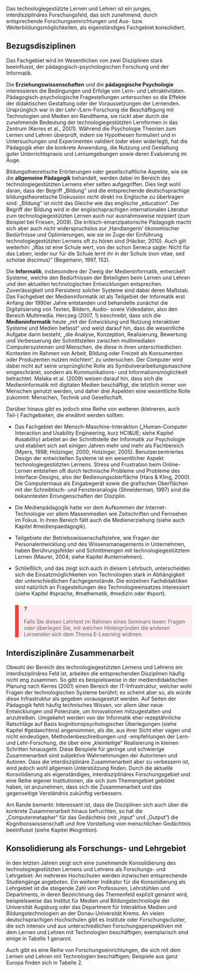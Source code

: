 Das technologiegestützte Lernen und Lehren ist ein junges, interdisziplinäres Forschungsfeld, das sich zunehmend, durch entsprechende Forschungseinrichtungen und Aus- bzw. Weiterbildungsmöglichkeiten, als eigenständiges Fachgebiet konsolidiert.

## Bezugsdisziplinen

Das Fachgebiet wird im Wesentlichen von zwei Disziplinen stark beeinflusst, der pädagogisch-psychologischen Forschung und der Informatik.

Die **Erziehungswissenschaften** und die **pädagogische Psychologie** interessieren die Bedingungen und Erfolge von Lern- und Lehraktivitäten. Pädagogisch-psychologische Fragestellungen untersuchen so die Effekte der didaktischen Gestaltung oder der Voraussetzungen der Lernenden. Ursprünglich war in der Lehr-/Lern-Forschung die Beschäftigung mit Technologien und Medien ein Randthema, sie rückt aber durch die zunehmende Bedeutung der technologiegestützten Lernformen in das Zentrum (Kerres et al., 2001). Während die Psychologie Theorien zum Lernen und Lehren überprüft, indem sie Hypothesen formuliert und in Untersuchungen und Experimenten validiert (oder eben widerlegt), hat die Pädagogik eher die konkrete Anwendung, die Nutzung und Gestaltung guter Unterrichtspraxis und Lernumgebungen sowie deren Evaluierung im Auge.

Bildungstheoretische Erörterungen oder gesellschaftliche Aspekte, wie sie die **allgemeine Pädagogik** behandelt, werden dabei im Bereich des technologiegestützten Lernens eher selten aufgegriffen. Dies liegt wohl daran, dass der Begriff „Bildung“ und die entsprechende deutschsprachige bildungstheoretische Diskussion nicht direkt ins Englische zu übertragen sind: „Bildung“ ist nicht das Gleiche wie das englische „education“. Der Begriff der Bildung wird in der englischsprachigen internationalen Literatur zum technologiegestützten Lernen auch nur ausnahmsweise rezipiert (zum Beispiel bei Friesen, 2009). Die kritisch-emanzipatorische Pädagogik macht sich aber auch nicht widerspruchslos zur ‚Handlangerin‘ ökonomischer Bedürfnisse und Optimierungen, wie sie im Zuge der Einführung technologiegestützten Lernens oft zu hören sind (Häcker, 2010). Auch gilt weiterhin: „Was ist eine Schule wert, von der schon Seneca sagte: Nicht für das Leben, leider nur für die Schule lernt ihr in der Schule (non vitae, sed scholae discimus)“ (Begemann, 1997, 152).

Die **Informatik**, insbesondere der Zweig der Medieninformatik, entwickelt Systeme, welche den Bedürfnissen der Beteiligten beim Lernen und Lehren und den aktuellen technologischen Entwicklungen entsprechen. Zuverlässigkeit und Persistenz solcher Systeme sind dabei deren Maßstab. Das Fachgebiet der Medieninformatik ist als Teilgebiet der Informatik erst Anfang der 1990er Jahre entstanden und behandelte zunächst die Digitalisierung von Texten, Bildern, Audio- sowie Videodaten, also den Bereich Multimedia. Herczeg (2007, 1) beschreibt, dass sich die **Medieninformatik** heute „mit der Entwicklung und Nutzung interaktiver Systeme und Medien befasst“ und weist darauf hin, dass die wesentliche Aufgabe darin besteht, „die Analyse, Konzeption, Realisierung, Bewertung und Verbesserung der Schnittstellen zwischen multimedialen Computersystemen und Menschen, die diese in ihren unterschiedlichen Kontexten im Rahmen von Arbeit, Bildung oder Freizeit als Konsumenten oder Produzenten nutzen möchten“, zu untersuchen. Der Computer wird dabei nicht auf seine ursprüngliche Rolle als Symbolverarbeitungsmaschine eingeschränkt, sondern als Kommunikations- und Informationsmöglichkeit betrachtet. Malaka et al. (2009) weisen darauf hin, dass sich die Medieninformatik mit digitalen Medien beschäftigt, die letztlich immer von Menschen genutzt werden, und daher drei Aspekten eine wesentliche Rolle zukommt: Menschen, Technik und Gesellschaft.

Darüber hinaus gibt es jedoch eine Reihe von weiteren (kleineren, auch Teil-) Fachgebieten, die erwähnt werden sollten:

- Das Fachgebiet der Mensch-Maschine-Interaktion („Human-Computer Interaction and Usability Engineering, kurz HCI&amp;UE; siehe Kapitel #usability) arbeitet an der Schnittstelle der Informatik zur Psychologie und etabliert sich seit einigen Jahren mehr und mehr als Fachbereich (Myers, 1998; Holzinger, 2000; Holzinger, 2005). Benutzerzentriertes Design der entwickelten Systeme ist ein wesentlicher Aspekt technologiegestützten Lernens. Stress und Frustration beim Online-Lernen entstehen oft durch technische Probleme und Probleme des Interface-Designs, also der Bedienungsoberfläche (Hara &amp; Kling, 2000). Die Computermaus als Eingabegerät sowie die grafischen Oberflächen mit der Schreibtisch- und Fensteranalogie (Shneiderman, 1997) sind die bekanntesten Errungenschaften der Disziplin.
- Die Medienpädagogik hatte vor dem Aufkommen der Internet-Technologie vor allem Massenmedien wie Zeitschriften und Fernsehen im Fokus. In ihren Bereich fällt auch die Medienerziehung (siehe auch Kapitel #medienpaedagogik).

- Teilgebiete der Betriebswissenschaftslehre, wie Fragen der Personalentwicklung und des Wissensmanagements in Unternehmen, haben Berührungsfelder und Schnittmengen mit technologiegestütztem Lernen (Maurer, 2004; siehe Kapitel #unternehmen).
- Schließlich, und das zeigt sich auch in diesem Lehrbuch, unterscheiden sich die Einsatzmöglichkeiten von Technologien stark in Abhängigkeit der unterschiedlichen Fachgegenstände. Die einzelnen Fachdidaktiken sind natürlich an Fragestellungen des Technologieeinsatzes interessiert (siehe Kapitel #sprache, #mathematik, #medizin oder #sport).

<blockquote style="background: #FFEBEE; border-left: 10px solid #F44336">

### ?

Falls Sie diesen Lehrtext im Rahmen eines Seminars lesen: Fragen oder überlegen Sie, mit welchen Hintergründen die anderen Lernenden sich dem Thema E-Learning widmen.

</blockquote>

## Interdisziplinäre Zusammenarbeit

Obwohl der Bereich des technologiegestützten Lernens und Lehrens ein interdisziplinäres Feld ist, arbeiten die entsprechenden Disziplinen häufig nicht eng zusammen. So gibt es beispielsweise in der mediendidaktischen Planung nach Kerres (2001) einen Bereich der IT-Infrastruktur, welcher wohl Fragen der technologischen Systeme berührt; es scheint aber so, als würde diese Infrastruktur als gegeben vorausgesetzt werden. Auf Seiten der Pädagogik fehlt häufig technisches Wissen, vor allem über neue Entwicklungen und Potenziale, um Innovationen mitzugestalten und anzutreiben. Umgekehrt werden von der Informatik eher rezeptähnliche Ratschläge auf Basis kognitionspsychologischer Überlegungen (siehe Kapitel #gedaechtnis) angenommen, als die, aus ihrer Sicht eher vagen und nicht eindeutigen, Methodenbeschreibungen und -empfehlungen der Lern- und Lehr-Forschung, die über eine „kleinteilige“ Realisierung in kleinen Schritten hinausgeht. Diese Beispiele für geringe und schwierige Zusammenarbeit sind subjektive Wahrnehmungen der Autorinnen und Autoren. Dass die interdisziplinäre Zusammenarbeit aber zu verbessern ist, wird jedoch wohl allgemein Unterstützung finden. Durch die aktuelle Konsolidierung als eigenständiges, interdisziplinäres Forschungsgebiet und eine Reihe eigener Institutionen, die sich zum Themengebiet gebildet haben, ist anzunehmen, dass sich die Zusammenarbeit und das gegenseitige Verständnis zukünftig verbessern.

Am Rande bemerkt: Interessant ist, dass die Disziplinen sich auch über die konkrete Zusammenarbeit hinaus befruchten, so hat die „Computermetapher“ für das Gedächtnis (mit „Input“ und „Output“) die Kognitionswissenschaft und ihre Vorstellung vom menschlichen Gedächtnis beeinflusst (siehe Kapitel #kognition).

## Konsolidierung als Forschungs- und Lehrgebiet

In den letzten Jahren zeigt sich eine zunehmende Konsolidierung des technologiegestützten Lernens und Lehrens als Forschungs- und Lehrgebiet: An mehreren Hochschulen werden inzwischen entsprechende Studiengänge angeboten. Ein weiterer Indikator für die Konsolidierung als Lehrgebiet ist die steigende Zahl von Professuren, Lehrstühlen und Departments, in deren Bezeichnung das Themenfeld explizit genannt wird, beispielsweise das Institut für Medien und Bildungstechnologie der Universität Augsburg oder das Department für Interaktive Medien und Bildungstechnologien an der Donau-Universität Krems. An vielen deutschsprachigen Hochschulen gibt es Institute oder Forschungscluster, die sich intensiv und aus unterschiedlichen Forschungsperspektiven mit dem Lernen und Lehren mit Technologien beschäftigen; exemplarisch sind einige in Tabelle 1 genannt.

Auch gibt es eine Reihe von Forschungseinrichtungen, die sich mit dem Lernen und Lehren mit Technologien beschäftigen; Beispiele aus ganz Europa finden sich in Tabelle 2.
